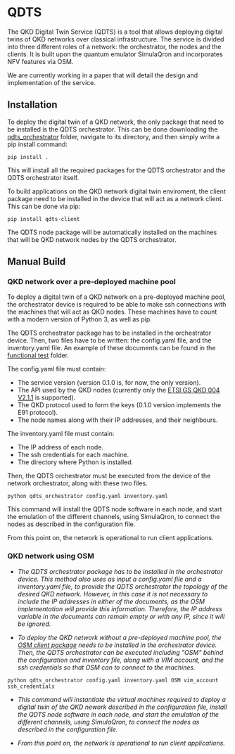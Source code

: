 # QDTS
The QKD Digital Twin Service (QDTS) is a tool that allows deploying digital twins of QKD networks over classical infrastructure. The service is divided into three different roles of a network: the orchestrator, the nodes and the clients. It is built upon the quantum emulator SimulaQron and incorporates NFV features via OSM.

We are currently working in a paper that will detail the design and implementation of the service.

## Installation

To deploy the digital twin of a QKD network, the only package that need to be installed is the QDTS orchestrator. This can be done downloading the [qdts_orchestrator](https://github.com/Networks-it-uc3m/QDTS/tree/main/qdts_orchestrator) folder, navigate to its directory, and then simply write a pip install command:

```
pip install .
````

This will install all the required packages for the QDTS orchestrator and the QDTS orchestrator itself.

To build applications on the QKD network digital twin enviroment, the client package need to be installed in the device that will act as a network client. This can be done via pip:

```
pip install qdts-client
```

The QDTS node package will be automatically installed on the machines that will be QKD network nodes by the QDTS orchestrator.

## Manual Build

### QKD network over a pre-deployed machine pool

To deploy a digital twin of a QKD network on a pre-deployed machine pool, the orchestrator device is required to be able to make ssh connections with the machines that will act as QKD nodes. These machines have to count with a modern version of Python 3, as well as pip.

The QDTS orchestrator package has to be installed in the orchestrator device. Then, two files have to be written: the config.yaml file, and the inventory.yaml file. An example of these documents can be found in the [functional test](https://github.com/Networks-it-uc3m/QDTS/tree/main/functional_test) folder. 

The config.yaml file must contain:

- The service version (version 0.1.0 is, for now, the only version).
- The API used by the QKD nodes (currently only the [ETSI GS QKD 004 V2.1.1](https://www.etsi.org/deliver/etsi_gs/QKD/001_099/004/02.01.01_60/gs_qkd004v020101p.pdf) is supported).
- The QKD protocol used to form the keys (0.1.0 version implements the E91 protocol).
- The node names along with their IP addresses, and their neighbours.

The inventory.yaml file must contain:

- The IP address of each node.
- The ssh credentials for each machine.
- The directory where Python is installed.

Then, the QDTS orchestrator must be executed from the device of the network orchestrator, along with these two files. 

```
python qdts_orchestrator config.yaml inventory.yaml
```

This command will install the QDTS node software in each node, and start the emulation of the different channels, using SimulaQron, to connect the nodes as described in the configuration file. 

From this point on, the network is operational to run client applications.

### QKD network using OSM

* *The QDTS orchestrator package has to be installed in the orchestrator device. This method also uses as input a config.yaml file and a inventory.yaml file, to provide the QDTS orchestrator the topology of the desired QKD network. However, in this case it is not necessary to include the IP addresses in either of the documents, as the OSM implementation will provide this information. Therefore, the IP address variable in the documents can remain empty or with any IP, since it will be ignored.*

* *To deploy the QKD network without a pre-deployed machine pool, the [OSM client package](https://osm.etsi.org/docs/user-guide/latest/03-installing-osm.html) needs to be installed in the orchestrator device. Then, the QDTS orchestrator can be executed including "OSM" behind the configuration and inventory file, along with a VIM account, and the ssh credentials so that OSM can to connect to the machines.*

```
python qdts_orchestrator config.yaml inventory.yaml OSM vim_account ssh_credentials
```

* *This command will instantiate the virtual machines required to deploy a digital twin of the QKD nework described in the configuration file,  install the QDTS node software in each node, and start the emulation of the different channels, using SimulaQron, to connect the nodes as described in the configuration file.*

* *From this point on, the network is operational to run client applications.*

